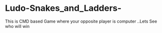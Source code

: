 # Ludo-Snakes_and_Ladders-
This is CMD based Game where your opposite player is computer ..Lets See who will win
